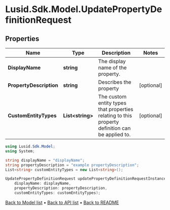 # Lusid.Sdk.Model.UpdatePropertyDefinitionRequest

## Properties

Name | Type | Description | Notes
------------ | ------------- | ------------- | -------------
**DisplayName** | **string** | The display name of the property. | 
**PropertyDescription** | **string** | Describes the property | [optional] 
**CustomEntityTypes** | **List&lt;string&gt;** | The custom entity types that properties relating to this property definition can be applied to. | [optional] 

```csharp
using Lusid.Sdk.Model;
using System;

string displayName = "displayName";
string propertyDescription = "example propertyDescription";
List<string> customEntityTypes = new List<string>();

UpdatePropertyDefinitionRequest updatePropertyDefinitionRequestInstance = new UpdatePropertyDefinitionRequest(
    displayName: displayName,
    propertyDescription: propertyDescription,
    customEntityTypes: customEntityTypes);
```

[Back to Model list](../README.md#documentation-for-models) &#8226; [Back to API list](../README.md#documentation-for-api-endpoints) &#8226; [Back to README](../README.md)
